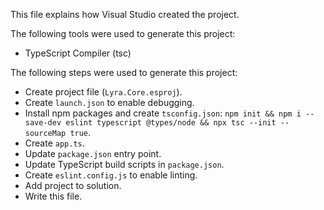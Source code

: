 This file explains how Visual Studio created the project.

The following tools were used to generate this project:
- TypeScript Compiler (tsc)

The following steps were used to generate this project:
- Create project file (`Lyra.Core.esproj`).
- Create `launch.json` to enable debugging.
- Install npm packages and create `tsconfig.json`: `npm init && npm i --save-dev eslint typescript @types/node && npx tsc --init --sourceMap true`.
- Create `app.ts`.
- Update `package.json` entry point.
- Update TypeScript build scripts in `package.json`.
- Create `eslint.config.js` to enable linting.
- Add project to solution.
- Write this file.
